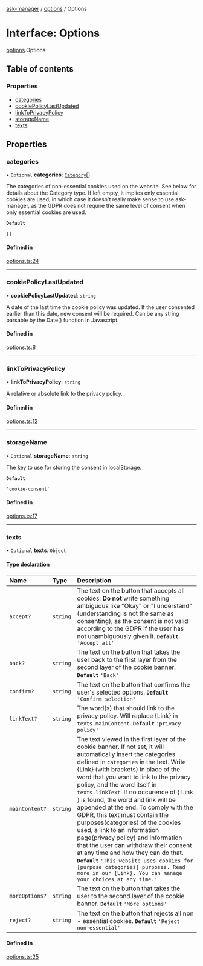 [ask-manager](../README.md) / [options](../modules/options.md) / Options

# Interface: Options

[options](../modules/options.md).Options

## Table of contents

### Properties

- [categories](options.Options.md#categories)
- [cookiePolicyLastUpdated](options.Options.md#cookiepolicylastupdated)
- [linkToPrivacyPolicy](options.Options.md#linktoprivacypolicy)
- [storageName](options.Options.md#storagename)
- [texts](options.Options.md#texts)

## Properties

### categories

• `Optional` **categories**: [`Category`](category.Category.md)[]

The categories of non-essential cookies used on the website.
See below for details about the Category type.
If left empty, it implies only essential cookies are used, in which case it doesn't really make sense to use ask-manager, as the GDPR does not require the same level of consent when only essential cookies are used.

**`Default`**

`[]`

#### Defined in

[options.ts:24](https://github.com/arvidsandin/ask-manager/blob/315be4e/src/utils/options.ts#L24)

___

### cookiePolicyLastUpdated

• **cookiePolicyLastUpdated**: `string`

A date of the last time the cookie policy was updated.
If the user consented earlier than this date, new consent will be required.
Can be any string parsable by the Date() function in Javascript.

#### Defined in

[options.ts:8](https://github.com/arvidsandin/ask-manager/blob/315be4e/src/utils/options.ts#L8)

___

### linkToPrivacyPolicy

• **linkToPrivacyPolicy**: `string`

A relative or absolute link to the privacy policy.

#### Defined in

[options.ts:12](https://github.com/arvidsandin/ask-manager/blob/315be4e/src/utils/options.ts#L12)

___

### storageName

• `Optional` **storageName**: `string`

The key to use for storing the consent in localStorage.

**`Default`**

`'cookie-consent'`

#### Defined in

[options.ts:17](https://github.com/arvidsandin/ask-manager/blob/315be4e/src/utils/options.ts#L17)

___

### texts

• `Optional` **texts**: `Object`

#### Type declaration

| Name | Type | Description |
| :------ | :------ | :------ |
| `accept?` | `string` | The text on the button that accepts all cookies. **Do not** write something ambiguous like "Okay" or "I understand"(understanding is not the same as consenting), as the consent is not valid according to the GDPR if the user has not unambiguously given it. **`Default`** `'Accept all'` |
| `back?` | `string` | The text on the button that takes the user back to the first layer from the second layer of the cookie banner. **`Default`** `'Back'` |
| `confirm?` | `string` | The text on the button that confirms the user's selected options. **`Default`** `'Confirm selection'` |
| `linkText?` | `string` | The word(s) that should link to the privacy policy. Will replace {Link} in `texts.mainContent`. **`Default`** `'privacy policy'` |
| `mainContent?` | `string` | The text viewed in the first layer of the cookie banner. If not set, it will automatically insert the categories defined in `categories` in the text. Write {Link} (with brackets) in place of the word that you want to link to the privacy policy, and the word itself in `texts.linkText`. If no occurence of { Link } is found, the word and link will be appended at the end. To comply with the GDPR, this text must contain the purposes(categories) of the cookies used, a link to an information page(privacy policy) and information that the user can withdraw their consent at any time and how they can do that. **`Default`** `'This website uses cookies for [purpose categories] purposes. Read more in our {Link}. You can manage your choices at any time.'` |
| `moreOptions?` | `string` | The text on the button that takes the user to the second layer of the cookie banner. **`Default`** `'More options'` |
| `reject?` | `string` | The text on the button that rejects all non - essential cookies. **`Default`** `'Reject non-essential'` |

#### Defined in

[options.ts:25](https://github.com/arvidsandin/ask-manager/blob/315be4e/src/utils/options.ts#L25)
